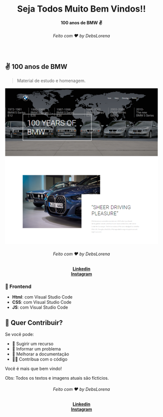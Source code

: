  <div align="center">
  <h1>Seja Todos Muito Bem Vindos!!</h1>
  <strong>100 anos de BMW ✌️</strong>
  <h6>Feito com ❤️ by DebsLorena</h6>
</div>
<br>


## ✌️ 100 anos de BMW

> Material de estudo e homenagem. 

<div align="center">
    <img src="100yearsBmw.PNG"  width="550">
    <h6>Feito com ❤️ by DebsLorena</h6>
    <a href="https://www.linkedin.com/in/loredebs/"><strong>Linkedin</strong></a><br>
    <a href="https://www.instagram.com/debslorena/"><strong>Instagram</strong></a>
</div>


### 🎨 Frontend

*  **Html**: com Visual Studio Code 
*  **CSS**: com Visual Studio Code 
*  **JS**: com Visual Studio Code 

## 🙌 Quer Contribuir?

Se você pode:

* 🤔 Sugirir um recurso
* 🐛 Informar um problema
* 📖 Melhorar a documentação
* 👨‍💻 Contribua com o código

Você é mais que bem vindo! 

Obs: Todos os textos e imagens atuais são fícticios.



<div align="center">
    <h6>Feito com ❤️ by DebsLorena</h6>
    <a href="https://www.linkedin.com/in/loredebs/"><strong>Linkedin</strong></a></br>
    <a href="https://www.instagram.com/debslorena/"><strong>Instagram</strong></a>
</div>



